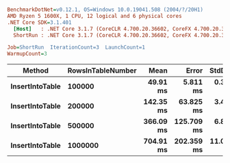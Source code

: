 ``` ini

BenchmarkDotNet=v0.12.1, OS=Windows 10.0.19041.508 (2004/?/20H1)
AMD Ryzen 5 1600X, 1 CPU, 12 logical and 6 physical cores
.NET Core SDK=3.1.401
  [Host]   : .NET Core 3.1.7 (CoreCLR 4.700.20.36602, CoreFX 4.700.20.37001), X64 RyuJIT
  ShortRun : .NET Core 3.1.7 (CoreCLR 4.700.20.36602, CoreFX 4.700.20.37001), X64 RyuJIT

Job=ShortRun  IterationCount=3  LaunchCount=1  
WarmupCount=3  

```
|          Method | RowsInTableNumber |      Mean |      Error |    StdDev |
|---------------- |------------------ |----------:|-----------:|----------:|
| **InsertIntoTable** |            **100000** |  **49.91 ms** |   **5.811 ms** |  **0.319 ms** |
| **InsertIntoTable** |            **200000** | **142.35 ms** |  **63.825 ms** |  **3.498 ms** |
| **InsertIntoTable** |            **500000** | **366.09 ms** | **125.709 ms** |  **6.891 ms** |
| **InsertIntoTable** |           **1000000** | **704.91 ms** | **202.359 ms** | **11.092 ms** |
